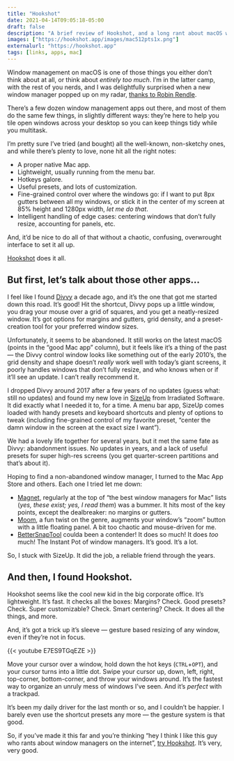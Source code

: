 ```yaml
---
title: "Hookshot"
date: 2021-04-14T09:05:18-05:00
draft: false
description: "A brief review of Hookshot, and a long rant about macOS window managers."
images: ["https://hookshot.app/images/mac512pts1x.png"]
externalurl: "https://hookshot.app"
tags: [links, apps, mac]
---
```


Window management on macOS is one of those things you either don’t think about at all, or think about *entirely too much*. I’m in the latter camp, with the rest of you nerds, and I was delightfully surprised when a new window manager popped up on my radar, [thanks to Robin Rendle](https://www.robinrendle.com/notes/hookshot).

There’s a few dozen window management apps out there, and most of them do the same few things, in slightly different ways: they’re here to help you tile open windows across your desktop so you can keep things tidy while you multitask.

I’m pretty sure I’ve tried (and bought) all the well-known, non-sketchy ones, and while there’s plenty to love, none hit all the right notes:

- A proper native Mac app.
- Lightweight, usually running from the menu bar.
- Hotkeys galore.
- Useful presets, and lots of customization.
- Fine-grained control over where the windows go: if I want to put 8px gutters between all my windows, or stick it in the center of my screen at 85% height and 1280px width, *let me do that*.
- Intelligent handling of edge cases: centering windows that don’t fully resize, accounting for panels, etc.

And, it’d be nice to do all of that without a chaotic, confusing, overwrought interface to set it all up.

[Hookshot](https://hookshot.app) does it all. 

## But first, let’s talk about those other apps…

I feel like I found [Divvy](https://mizage.com/divvy/) a decade ago, and it’s the one that got me started down this road. It’s good! Hit the shortcut, Divvy pops up a little window, you drag your mouse over a grid of squares, and you get a neatly-resized window. It’s got options for margins and gutters, grid density, and a preset-creation tool for your preferred window sizes.

Unfortunately, it seems to be abandoned. It still works on the latest macOS (points in the “good Mac app” column), but it feels like it’s a thing of the past — the Divvy control window looks like something out of the early 2010’s, the grid density and shape doesn’t *really* work well with today’s giant screens, it poorly handles windows that don’t fully resize, and who knows when or if it’ll see an update. I can’t really recommend it.

I dropped Divvy around 2017 after a few years of no updates (guess what: still no updates) and found my new love in [SizeUp](https://www.irradiatedsoftware.com/sizeup/) from Irradiated Software. It did exactly what I needed it to, for a time. A menu bar app, SizeUp comes loaded with handy presets and keyboard shortcuts and plenty of options to tweak (including fine-grained control of my favorite preset, “center the damn window in the screen at the exact size I want”).

We had a lovely life together for several years, but it met the same fate as Divvy: abandonment issues. No updates in years, and a lack of useful presets for super high-res screens (you get quarter-screen partitions and that’s about it).

Hoping to find a non-abandoned window manager, I turned to the Mac App Store and others. Each one I tried let me down:

- [Magnet](https://apps.apple.com/us/app/magnet/id441258766?mt=12), regularly at the top of “the best window managers for Mac” lists (*yes, these exist; yes, I read them*) was a bummer. It hits most of the key points, except the dealbreaker: no margins or gutters.
- [Moom](https://manytricks.com/moom/), a fun twist on the genre, augments your window’s “zoom” button with a little floating panel. A bit too chaotic and mouse-driven for me.
- [BetterSnapTool](https://apps.apple.com/us/app/bettersnaptool/id417375580?mt=12) coulda been a contender! It does so much! It does *too* much! The Instant Pot of window managers. It’s good. It’s a lot.

So, I stuck with SizeUp. It did the job, a reliable friend through the years.

## And then, I found Hookshot.

Hookshot seems like the cool new kid in the big corporate office. It’s lightweight. It’s fast. It checks all the boxes: Margins? Check. Good presets? Check. Super customizable? Check. Smart centering? Check. It does all the things, and more.

And, it’s got a trick up it’s sleeve — gesture based resizing of any window, even if they’re not in focus.

{{< youtube E7ES9TGqEZE >}}

Move your cursor over a window, hold down the hot keys (`CTRL`+`OPT`), and your cursor turns into a little dot. Swipe your cursor up, down, left, right, top-corner, bottom-corner, and throw your windows around. It’s the fastest way to organize an unruly mess of windows I’ve seen. And it’s *perfect* with a trackpad.

It’s been my daily driver for the last month or so, and I couldn’t be happier. I barely even use the shortcut presets any more — the gesture system is that good.

So, if you’ve made it this far and you’re thinking “hey I think I like this guy who rants about window managers on the internet”, [try Hookshot](https://hookshot.app). It’s very, very good.